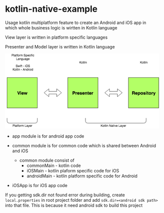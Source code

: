 # kotlin-native-example 

Usage kotlin multiplatform feature to create an Android and iOS app in which whole business logic is wirtten in Kotlin language

View layer is written in platform specific languages

Presenter and Model layer is written in Kotlin language



<img src="https://raw.githubusercontent.com/sangeetsuresh/sangeet.github.io/master/kotlinnative.png">

* app module is for android app code
* common module is for common code which is shared between Android and iOS

   * common module consist of 
        + commonMain  - kotlin code 
        + iOSMain - kotlin plaform specific code for iOS
        + androidMain - kotlin platform specific code for Android
        
* iOSApp is for iOS app code

If you getting sdk.dir not found error during building, create `local.properties` in root project folder and add `sdk.dir=<android sdk path>` into that file. This is because it need android sdk to build this project
